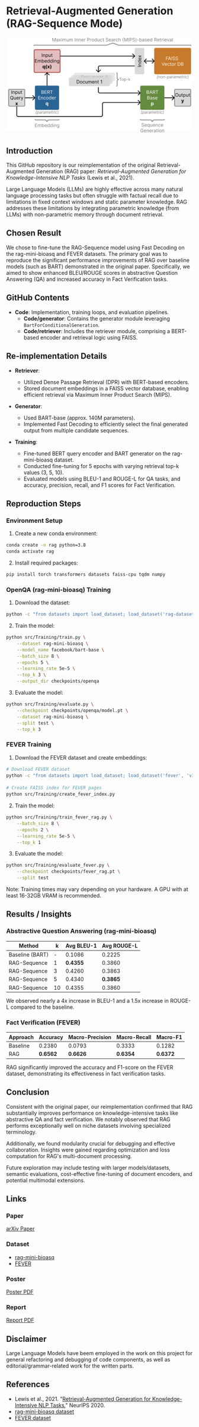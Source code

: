 # Retrieval-Augmented Generation (RAG-Sequence Mode)

![RAG Diagram](poster/RAG_diagram.png)

## Introduction

This GitHub repository is our reimplementation of the original Retrieval-Augmented Generation (RAG) paper: *Retrieval-Augmented Generation for Knowledge-Intensive NLP Tasks* (Lewis et al., 2021).

Large Language Models (LLMs) are highly effective across many natural language processing tasks but often struggle with factual recall due to limitations in fixed context windows and static parameter knowledge. RAG addresses these limitations by integrating parametric knowledge (from LLMs) with non-parametric memory through document retrieval.

## Chosen Result

We chose to fine-tune the RAG-Sequence model using Fast Decoding on the rag-mini-bioasq and FEVER datasets. The primary goal was to reproduce the significant performance improvements of RAG over baseline models (such as BART) demonstrated in the original paper. Specifically, we aimed to show enhanced BLEU/ROUGE scores in abstractive Question Answering (QA) and increased accuracy in Fact Verification tasks.

## GitHub Contents
- **Code**: Implementation, training loops, and evaluation pipelines.
  - **Code/generator**: Contains the generator module leveraging `BartForConditionalGeneration`.
  - **Code/retriever**: Includes the retriever module, comprising a BERT-based encoder and retrieval logic using FAISS.

## Re-implementation Details
- **Retriever**:
  - Utilized Dense Passage Retrieval (DPR) with BERT-based encoders.
  - Stored document embeddings in a FAISS vector database, enabling efficient retrieval via Maximum Inner Product Search (MIPS).

- **Generator**:
  - Used BART-base (approx. 140M parameters).
  - Implemented Fast Decoding to efficiently select the final generated output from multiple candidate sequences.

- **Training**:
  - Fine-tuned BERT query encoder and BART generator on the rag-mini-bioasq dataset.
  - Conducted fine-tuning for 5 epochs with varying retrieval top-k values (3, 5, 10).
  - Evaluated models using BLEU-1 and ROUGE-L for QA tasks, and accuracy, precision, recall, and F1 scores for Fact Verification.

## Reproduction Steps

### Environment Setup
1. Create a new conda environment:
```bash
conda create -n rag python=3.8
conda activate rag
```

2. Install required packages:
```bash
pip install torch transformers datasets faiss-cpu tqdm numpy
```

### OpenQA (rag-mini-bioasq) Training
1. Download the dataset:
```bash
python -c "from datasets import load_dataset; load_dataset('rag-datasets/rag-mini-bioasq')"
```

2. Train the model:
```bash
python src/Training/train.py \
    --dataset rag-mini-bioasq \
    --model_name facebook/bart-base \
    --batch_size 8 \
    --epochs 5 \
    --learning_rate 5e-5 \
    --top_k 3 \
    --output_dir checkpoints/openqa
```

3. Evaluate the model:
```bash
python src/Training/evaluate.py \
    --checkpoint checkpoints/openqa/model.pt \
    --dataset rag-mini-bioasq \
    --split test \
    --top_k 3
```

### FEVER Training
1. Download the FEVER dataset and create embeddings:
```bash
# Download FEVER dataset
python -c "from datasets import load_dataset; load_dataset('fever', 'v1.0')"

# Create FAISS index for FEVER pages
python src/Training/create_fever_index.py
```

2. Train the model:
```bash
python src/Training/train_fever_rag.py \
    --batch_size 8 \
    --epochs 2 \
    --learning_rate 5e-5 \
    --top_k 1
```

3. Evaluate the model:
```bash
python src/Training/evaluate_fever.py \
    --checkpoint checkpoints/fever_rag.pt \
    --split test
```

Note: Training times may vary depending on your hardware. A GPU with at least 16-32GB VRAM is recommended.

## Results / Insights

### Abstractive Question Answering (rag-mini-bioasq)
| Method | k | Avg BLEU-1 | Avg ROUGE-L |
|--------|---|------------|-------------|
| Baseline (BART) | - | 0.1086 | 0.2225 |
| RAG-Sequence | 1 | **0.4355** | 0.3860 |
| RAG-Sequence | 3 | 0.4260 | 0.3863 |
| RAG-Sequence | 5 | 0.4340 | **0.3865** |
| RAG-Sequence | 10 | 0.4355 | 0.3860 |

We observed nearly a 4x increase in BLEU-1 and a 1.5x increase in ROUGE-L compared to the baseline.

### Fact Verification (FEVER)
| Approach | Accuracy | Macro-Precision | Macro-Recall | Macro-F1 |
|----------|----------|-----------------|--------------|----------|
| Baseline | 0.2380   | 0.0793          | 0.3333       | 0.1282   |
| RAG      | **0.6562** | **0.6626**       | **0.6354**    | **0.6372** |

RAG significantly improved the accuracy and F1-score on the FEVER dataset, demonstrating its effectiveness in fact verification tasks.

## Conclusion

Consistent with the original paper, our reimplementation confirmed that RAG substantially improves performance on knowledge-intensive tasks like abstractive QA and fact verification. We notably observed that RAG performs exceptionally well on niche datasets involving specialized terminology.

Additionally, we found modularity crucial for debugging and effective collaboration. Insights were gained regarding optimization and loss computation for RAG's multi-document processing.

Future exploration may include testing with larger models/datasets, semantic evaluations, cost-effective fine-tuning of document encoders, and potential multimodal extensions.

## Links
### Paper 
[arXiv Paper](https://arxiv.org/pdf/2005.11401)

### Dataset
- [rag-mini-bioasq](https://huggingface.co/datasets/rag-datasets/rag-mini-bioasq)
- [FEVER](https://fever.ai/)

### Poster
[Poster PDF](poster/poster.pdf)

### Report
[Report PDF](report/DL___Final_Report.pdf)

## Disclaimer

Large Language Models have beem employed in the work on this project for general refactoring and debugging of code components, as well as editorial/grammar-related work for the written parts.

## References
- Lewis et al., 2021. "[Retrieval-Augmented Generation for Knowledge-Intensive NLP Tasks](https://arxiv.org/pdf/2005.11401)," NeurIPS 2020.
- [rag-mini-bioasq dataset](https://huggingface.co/datasets/rag-datasets/rag-mini-bioasq)
- [FEVER dataset](https://huggingface.co/datasets/fever/fever/tree/main)


